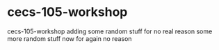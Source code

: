 # cecs-105-workshop
cecs-105-workshop
adding some random stuff for no real reason
some more random stuff now for again no reason